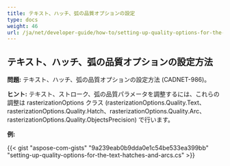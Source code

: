 ```yaml
---
title: テキスト、ハッチ、弧の品質オプションの設定
type: docs
weight: 46
url: /ja/net/developer-guide/how-to/setting-up-quality-options-for-the-text-hatches-and-arcs/
---
```


## **テキスト、ハッチ、弧の品質オプションの設定方法**

**問題:** テキスト、ハッチ、弧の品質オプションの設定方法 (CADNET-986)。

**ヒント:** テキスト、ストローク、弧の品質パラメータを調整するには、これらの調整は rasterizationOptions クラス (rasterizationOptions.Quality.Text、rasterizationOptions.Quality.Hatch、rasterizationOptions.Quality.Arc、rasterizationOptions.Quality.ObjectsPrecision) で行います。

**例:**

{{< gist "aspose-com-gists" "9a239eab0b9dda0e1c54be533ea399bb" "setting-up-quality-options-for-the-text-hatches-and-arcs.cs" >}}
